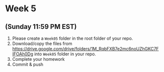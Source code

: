 # Week 5
## (Sunday 11:59 PM EST)

1. Please create a `Week05` folder in the root folder of your repo.
2. Download/copy the files from https://drive.google.com/drive/folders/1M_RqbFXB7e2mc6noUZhGKC7FIFOAh0Dg into `Week05` folder in your repo. 
3. Complete your homework 
4. Commit & push